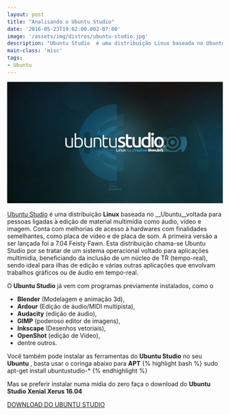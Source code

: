 ```yaml
---
layout: post
title: "Analisando o Ubuntu Studio"
date: '2016-05-23T19:02:00.002-07:00'
image: '/assets/img/distros/ubuntu-studio.jpg'
description: "Ubuntu Studio  é uma distribuição Linux baseada no Ubuntu voltada para pessoas ligadas à edição de material multimídia como áudio, vídeo e imagem."
main-class: 'misc'
tags:
- Ubuntu
---
```

![Analisando o Ubuntu Studio](/assets/img/distros/ubuntu-studio.jpg "Analisando o Ubuntu Studio")

[Ubuntu Studio](http://ubuntustudio.org/) é uma distribuição __Linux__ baseada no __Ubuntu__voltada para pessoas ligadas à edição de material multimídia como áudio, vídeo e imagem. Conta com melhorias de acesso à hardwares com finalidades semelhantes, como placa de vídeo e de placa de som. A primeira versão a ser lançada foi a 7.04 Feisty Fawn. Esta distribuição chama-se Ubuntu Studio por se tratar de um sistema operacional voltado para aplicações multimidia, beneficiando da inclusão de um núcleo de TR (tempo-real), sendo ideal para ilhas de edição e várias outras aplicações que envolvam trabalhos gráficos ou de áudio em tempo-real.

O __Ubuntu Studio__ já vem com programas previamente instalados, como o

* __Blender__ (Modelagem e animação 3d),  
* __Ardour__ (Edição de áudio/MIDI multipista),  
* __Audacity__ (edição de áudio),  
* __GIMP__ (poderoso editor de imagens),  
* __Inkscape__ (Desenhos vetoriais),  
* __OpenShot__ (edição de Video),  
* dentre outros.

Você também pode instalar as ferramentas do __Ubuntu Studio__ no seu __Ubuntu__ , basta usar o coringa abaixo para __APT__
{% highlight bash %}
sudo apt-get install ubuntustudio-*
{% endhighlight %}

Mas se preferir instalar numa mídia do zero faça o download do __Ubuntu Studio Xenial Xerus 16.04__

[DOWNLOAD DO UBUNTU STUDIO](http://ubuntustudio.org/download)

<script async src="https://pagead2.googlesyndication.com/pagead/js/adsbygoogle.js"></script>

<!-- Informat -->
<ins class="adsbygoogle"
 style="display:block"
 data-ad-client="ca-pub-2838251107855362"
 data-ad-slot="2327980059"
 data-ad-format="auto"
 data-full-width-responsive="true"></ins>

<script>
(adsbygoogle = window.adsbygoogle || []).push({});
</script>


